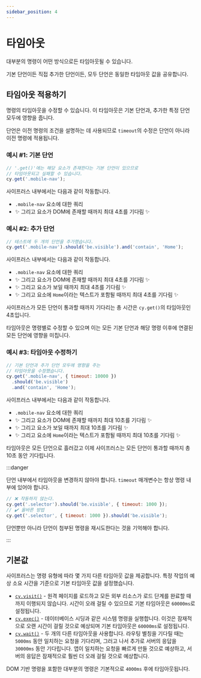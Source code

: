 ```yaml
---
sidebar_position: 4
---
```


# 타임아웃

대부분의 명령이 어떤 방식으로든 타임아웃될 수 있습니다.

기본 단언이든 직접 추가한 단언이든, 모두 단언은 동일한 타임아웃 값을 공유합니다.

## 타임아웃 적용하기

명령의 타임아웃을 수정할 수 있습니다. 이 타임아웃은 기본 단언과, 추가한 특정 단언 모두에 영향을 줍니다.

단언은 이전 명령의 조건을 설명하는 데 사용되므로 `timeout`의 수정은 단언이 아니라 이전 명령에 적용됩니다.

### 예시 #1: 기본 단언

```js
// '.get()'에는 해당 요소가 존재한다는 기본 단언이 있으므로
// 타임아웃되고 실패할 수 있습니다.
cy.get('.mobile-nav');
```

사이프러스 내부에서는 다음과 같이 작동합니다.

- `.mobile-nav` 요소에 대한 쿼리
- ✨ 그리고 요소가 DOM에 존재할 때까지 최대 4초를 기다림 ✨

### 예시 #2: 추가 단언

```js
// 테스트에 두 개의 단언을 추가했습니다.
cy.get('.mobile-nav').should('be.visible').and('contain', 'Home');
```

사이프러스 내부에서는 다음과 같이 작동합니다.

- `.mobile-nav` 요소에 대한 쿼리
- ✨ 그리고 요소가 DOM에 존재할 때까지 최대 4초를 기다림 ✨
- ✨ 그리고 요소가 보일 때까지 최대 4초를 기다림 ✨
- ✨ 그리고 요소에 `Home`이라는 텍스트가 포함될 때까지 최대 4초를 기다림 ✨

사이프러스가 모든 단언이 통과할 때까지 기다리는 총 시간은 `cy.get()`의 타임아웃인 4초입니다.

타임아웃은 명령별로 수정할 수 있으며 이는 모든 기본 단언과 해당 명령 이후에 연결된 모든 단언에 영향을 미칩니다.

### 예시 #3: 타임아웃 수정하기

```js
// 기본 단언과 추가 단언 모두에 영향을 주는
// 타임아웃을 수정했습니다.
cy.get('.mobile-nav', { timeout: 10000 })
  .should('be.visible')
  .and('contain', 'Home');
```

사이프러스 내부에서는 다음과 같이 작동합니다.

- `.mobile-nav` 요소에 대한 쿼리
- ✨ 그리고 요소가 DOM에 존재할 때까지 최대 10초를 기다림 ✨
- ✨ 그리고 요소가 보일 때까지 최대 10초를 기다림 ✨
- ✨ 그리고 요소에 `Home`이라는 텍스트가 포함될 때까지 최대 10초를 기다림 ✨

타임아웃은 모든 단언으로 흘러갔고 이제 사이프러스는 모든 단언이 통과할 때까지 총 10초 동안 기다립니다.

:::danger

단언 내부에서 타임아웃을 변경하지 않아야 합니다. `timeout` 매개변수는 항상 명령 내부에 있어야 합니다.

```js
// ❌ 작동하지 않는다.
cy.get('.selector').should('be.visible', { timeout: 1000 });
// ✔️ 올바른 방법
cy.get('.selector', { timeout: 1000 }).should('be.visible');
```

단언뿐만 아니라 단언이 첨부된 명령을 재시도한다는 것을 기억해야 합니다.

:::

## 기본값

사이프러스는 명령 유형에 따라 몇 가지 다른 타임아웃 값을 제공합니다. 특정 작업의 예상 소요 시간을 기준으로 기본 타임아웃 값을 설정했습니다.

- [`cy.visit()`](https://docs.cypress.io/api/commands/visit) - 원격 페이지를 로드하고 모든 외부 리소스가 로드 단계를 완료할 때까지 이행되지 않습니다. 시간이 오래 걸릴 수 있으므로 기본 타임아웃은 `60000ms`로 설정됩니다.
- [`cy.exec()`](https://docs.cypress.io/api/commands/exec) - 데이터베이스 시딩과 같은 시스템 명령을 실행합니다. 이것은 잠재적으로 오랜 시간이 걸릴 것으로 예상되며 기본 타임아웃은 `60000ms`로 설정됩니다.
- [`cy.wait()`](https://docs.cypress.io/api/commands/wait) - 두 개의 다른 타임아웃을 사용합니다. 라우팅 별칭을 기다릴 때는 `5000ms` 동안 일치하는 요청을 기다리며, 그러고 나서 추가로 서버의 응답을 `30000ms` 동안 기다립니다. 앱이 일치하는 요청을 빠르게 만들 것으로 예상하고, 서버의 응답은 잠재적으로 훨씬 더 오래 걸릴 것으로 예상합니다.

DOM 기반 명령을 포함한 대부분의 명령은 기본적으로 `4000ms` 후에 타임아웃됩니다.
